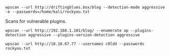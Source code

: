 ```
wpscan --url http://driftingblues.box/blog --detection-mode aggressive -e --passwords=/home/kali/rockyou.txt 
```

Scans for vulnerable plugins.
 ```
 wpscan --url http://192.168.1.101/blog/ --enumerate ap --plugins-detection aggressive --plugins-version-detection aggressive
 ```
 
 ```
 wpscan --url http://10.10.67.77 --usernames c0ldd --passwords rockyou.txt
 ```
